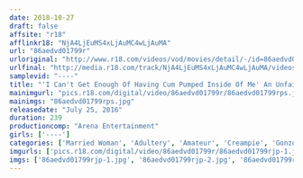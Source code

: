 ```yaml
---
date: 2018-10-27
draft: false
affsite: "r18"
afflinkr18: "NjA4LjEuMS4xLjAuMC4wLjAuMA"
url: "86aedvd01799r"
urloriginal: "http://www.r18.com/videos/vod/movies/detail/-/id=86aedvd01799r"
urlfinal: "http://media.r18.com/track/NjA4LjEuMS4xLjAuMC4wLjAuMA/videos/vod/movies/detail/-/id=86aedvd01799r"
samplevid: "----"
title: "'I Can't Get Enough Of Having Cum Pumped Inside Of Me' An Unfaithful Wife Loves Creampie Sex 4 Hours"
mainimgurl: "pics.r18.com/digital/video/86aedvd01799r/86aedvd01799rps.jpg"
mainimgs: "86aedvd01799rps.jpg"
releasedate: "July 25, 2016"
duration: 239
productioncomp: "Arena Entertainment"
girls: ['----']
categories: ['Married Woman', 'Adultery', 'Amateur', 'Creampie', 'Gonzo', 'Over 4 Hours']
imgurls: ['pics.r18.com/digital/video/86aedvd01799r/86aedvd01799rjp-1.jpg', 'pics.r18.com/digital/video/86aedvd01799r/86aedvd01799rjp-2.jpg', 'pics.r18.com/digital/video/86aedvd01799r/86aedvd01799rjp-3.jpg', 'pics.r18.com/digital/video/86aedvd01799r/86aedvd01799rjp-4.jpg', 'pics.r18.com/digital/video/86aedvd01799r/86aedvd01799rjp-5.jpg', 'pics.r18.com/digital/video/86aedvd01799r/86aedvd01799rjp-6.jpg', 'pics.r18.com/digital/video/86aedvd01799r/86aedvd01799rjp-7.jpg', 'pics.r18.com/digital/video/86aedvd01799r/86aedvd01799rjp-8.jpg', 'pics.r18.com/digital/video/86aedvd01799r/86aedvd01799rjp-9.jpg', 'pics.r18.com/digital/video/86aedvd01799r/86aedvd01799rjp-10.jpg', 'pics.r18.com/digital/video/86aedvd01799r/86aedvd01799rjp-11.jpg', 'pics.r18.com/digital/video/86aedvd01799r/86aedvd01799rjp-12.jpg', 'pics.r18.com/digital/video/86aedvd01799r/86aedvd01799rjp-13.jpg', 'pics.r18.com/digital/video/86aedvd01799r/86aedvd01799rjp-14.jpg', 'pics.r18.com/digital/video/86aedvd01799r/86aedvd01799rjp-15.jpg', 'pics.r18.com/digital/video/86aedvd01799r/86aedvd01799rjp-16.jpg', 'pics.r18.com/digital/video/86aedvd01799r/86aedvd01799rjp-17.jpg', 'pics.r18.com/digital/video/86aedvd01799r/86aedvd01799rjp-18.jpg', 'pics.r18.com/digital/video/86aedvd01799r/86aedvd01799rjp-19.jpg', 'pics.r18.com/digital/video/86aedvd01799r/86aedvd01799rjp-20.jpg']
imgs: ['86aedvd01799rjp-1.jpg', '86aedvd01799rjp-2.jpg', '86aedvd01799rjp-3.jpg', '86aedvd01799rjp-4.jpg', '86aedvd01799rjp-5.jpg', '86aedvd01799rjp-6.jpg', '86aedvd01799rjp-7.jpg', '86aedvd01799rjp-8.jpg', '86aedvd01799rjp-9.jpg', '86aedvd01799rjp-10.jpg', '86aedvd01799rjp-11.jpg', '86aedvd01799rjp-12.jpg', '86aedvd01799rjp-13.jpg', '86aedvd01799rjp-14.jpg', '86aedvd01799rjp-15.jpg', '86aedvd01799rjp-16.jpg', '86aedvd01799rjp-17.jpg', '86aedvd01799rjp-18.jpg', '86aedvd01799rjp-19.jpg', '86aedvd01799rjp-20.jpg']
---
```

